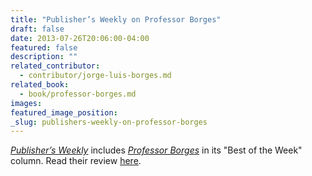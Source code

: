 ```yaml
---
title: "Publisher’s Weekly on Professor Borges"
draft: false
date: 2013-07-26T20:06:00-04:00
featured: false
description: ""
related_contributor:
  - contributor/jorge-luis-borges.md
related_book:
  - book/professor-borges.md
images:
featured_image_position: 
_slug: publishers-weekly-on-professor-borges
---
```


[_Publisher’s Weekly_](http://www.publishersweekly.com/pw/by-topic/industry-news/tip-sheet/article/58427-pw-picks-the-best-new-books-for-the-week-of-july-29-2013.html#path/pw/by-topic/industry-news/tip-sheet/article/58427-pw-picks-the-best-new-books-for-the-week-of-july-29-2013.html) includes [_Professor Borges_](http://ndbooks.com/book/professor-borges) in its "Best of the Week" column. Read their review [here](http://www.publishersweekly.com/pw/by-topic/industry-news/tip-sheet/article/58427-pw-picks-the-best-new-books-for-the-week-of-july-29-2013.html#path/pw/by-topic/industry-news/tip-sheet/article/58427-pw-picks-the-best-new-books-for-the-week-of-july-29-2013.html). 

